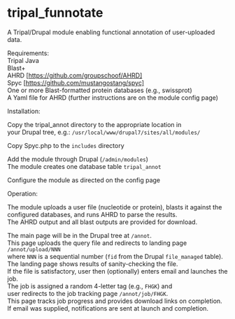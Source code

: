 # tripal_funnotate

A Tripal/Drupal module enabling functional annotation of user-uploaded data.

Requirements:  
Tripal
Java  
Blast+  
AHRD [https://github.com/groupschoof/AHRD]  
Spyc [https://github.com/mustangostang/spyc]  
One or more Blast-formatted protein databases (e.g., swissprot)  
A Yaml file for AHRD (further instructions are on the module config page)  

Installation:

Copy the tripal_annot directory to the appropriate location in   
your Drupal tree, e.g.: `/usr/local/www/drupal7/sites/all/modules/`

Copy Spyc.php to the `includes` directory

Add the module through Drupal (`/admin/modules`)  
The module creates one database table `tripal_annot`

Configure the module as directed on the config page  

Operation:

The module uploads a user file (nucleotide or protein), blasts it against the  
configured databases, and runs AHRD to parse the results.  
The AHRD output and all blast outputs are provided for download.  

The main page will be in the Drupal tree at `/annot`.    
This page uploads the query file and redirects to landing page `/annot/upload/NNN`  
where `NNN` is a sequential number (`fid` from the Drupal `file_managed` table).  
The landing page shows results of sanity-checking the file.  
If the file is satisfactory, user then (optionally) enters email and launches the job.  
The job is assigned a random 4-letter tag (e.g., `FHGK`) and    
user redirects to the job tracking page `/annot/job/FHGK`.  
This page tracks job progress and provides download links on completion.  
If email was supplied, notifications are sent at launch and completion.  
